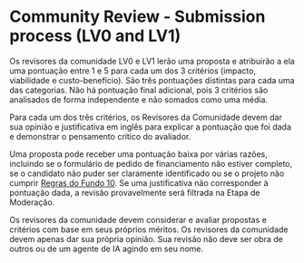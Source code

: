 # Community Review - Submission process (LV0 and LV1)

Os revisores da comunidade LV0 e LV1 lerão uma proposta e atribuirão a ela uma pontuação entre 1 e 5 para cada um dos 3 critérios (impacto, viabilidade e custo-benefício). São três pontuações distintas para cada uma das categorias. Não há pontuação final adicional, pois 3 critérios são analisados de forma independente e não somados como uma média.

Para cada um dos três critérios, os Revisores da Comunidade devem dar sua opinião e justificativa em inglês para explicar a pontuação que foi dada e demonstrar o pensamento crítico do avaliador.&#x20;

Uma proposta pode receber uma pontuação baixa por várias razões, incluindo se o formulário de pedido de financiamento não estiver completo, se o candidato não puder ser claramente identificado ou se o projeto não cumprir [Regras do Fundo 10](https://docs.projectcatalyst.io/legal/fund-rules). Se uma justificativa não corresponder à pontuação dada, a revisão provavelmente será filtrada na Etapa de Moderação.

Os revisores da comunidade devem considerar e avaliar propostas e critérios com base em seus próprios méritos. Os revisores da comunidade devem apenas dar sua própria opinião. Sua revisão não deve ser obra de outros ou de um agente de IA agindo em seu nome.
